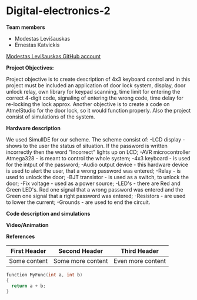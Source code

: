 # Digital-electronics-2
**Team members**

+ Modestas Levišauskas
+ Ernestas Katvickis

[Modestas Levišauskas GitHub account](https://github.com/modlev/Digital-Electronics-2/tree/master/Project)

**Project Objectives:**

Project objective is to create description of 4x3 keyboard control and in this project must be included an application of door lock system, display, door unlock relay, own library for keypad scanning, time limit for entering the correct 4-digit code, signaling of entering the wrong code, time delay for re-locking the lock approx. Another objective is to create a code on AtmelStudio for the door lock, so it would function properly. Also the project consist of simulations of the system.

**Hardware description**

We used SimulIDE for our scheme. The scheme consist of:
-LCD display - shows to the user the status of situation. If the password is written incorrectly then the word "Incorrect" lights up on LCD;
-AVR microcontroller Atmega328 - is meant to control the whole system;
-4x3 keyboard - is used for the intput of the password;
-Audio output device - this hardware device is used to alert the user, that a wrong password was entered;
-Relay - is used to unlock the door;
-BJT transistor - is used as a switch, to unlock the door;
-Fix voltage - used as a power source;
-LED's - there are Red and Green LED's. Red one signal that a wrong password was entered and the Green one signal that a right password was entered;
-Resistors - are used to lower the current;
-Grounds - are used to end the circuit. 



**Code description and simulations**



**Video/Animation**

**References**



First Header | Second Header | Third Header
-------------|---------------|-------------
Some content | Some more content | Even more content |

```c
function MyFunc(int a, int b)
{
  return a + b;
}
```
